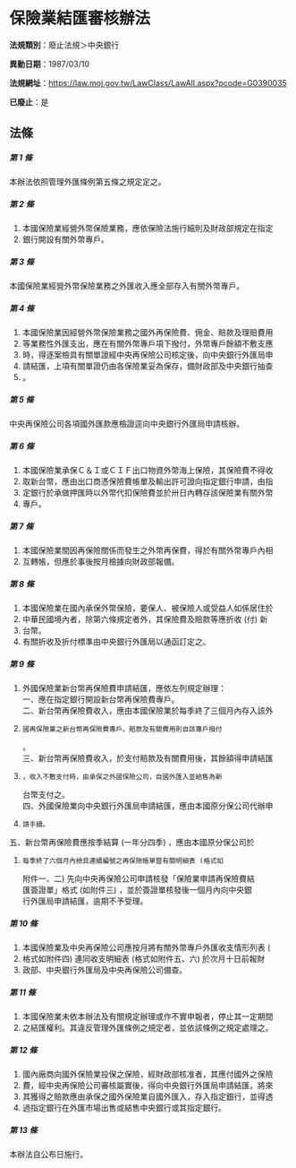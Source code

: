 # 保險業結匯審核辦法

**法規類別**：廢止法規＞中央銀行

**異動日期**：1987/03/10  

**法規網址**：https://law.moj.gov.tw/LawClass/LawAll.aspx?pcode=G0390035

**已廢止**：是



## 法條
##### 第 1 條
本辦法依照管理外匯條例第五條之規定定之。

##### 第 2 條
1. 本國保險業經營外幣保險業務，應依保險法施行細則及財政部規定在指定
1. 銀行開設有關外幣專戶。

##### 第 3 條
本國保險業經營外幣保險業務之外匯收入應全部存入有關外幣專戶。

##### 第 4 條
1. 本國保險業因經營外幣保險業務之國外再保險費、佣金、賠款及理賠費用
1. 等業務性外匯支出，應在有關外幣專戶項下撥付，外幣專戶餘額不敷支應
1. 時，得逐案檢具有關單證經中央再保險公司核定後，向中央銀行外匯局申
1. 請結匯，上項有關單證仍由各保險業妥為保存，備財政部及中央銀行抽查
1. 。

##### 第 5 條
中央再保險公司各項國外匯款應檢證逕向中央銀行外匯局申請核辦。

##### 第 6 條
1. 本國保險業承保Ｃ＆Ｉ或ＣＩＦ出口物資外幣海上保險，其保險費不得收
1. 取新台幣，應由出口商憑保險費帳單及輸出許可證向指定銀行申請，由指
1. 定銀行於承做押匯時以外幣代扣保險費並於卅日內轉存該保險業有關外幣
1. 專戶。

##### 第 7 條
1. 本國保險業間因再保險關係而發生之外幣再保費，得於有關外幣專戶內相
1. 互轉帳，但應於事後按月檢據向財政部報備。

##### 第 8 條
1. 本國保險業在國內承保外幣保險，要保人、被保險人或受益人如係居住於
1. 中華民國境內者，除第六條規定者外，其保險費及賠款等應折收 (付) 新
1. 台幣。
1. 有關折收及折付標準由中央銀行外匯局以通函訂定之。

##### 第 9 條
1. 外國保險業新台幣再保險費申請結匯，應依左列規定辦理：  
一、應在指定銀行開設新台幣再保險費專戶。  
二、新台幣再保險費收入，應由本國保險業於每季終了三個月內存入該外
1.     國再保險業之新台幣再保險費專戶。賠款及有關費用則自該專戶撥付  
    。  
三、新台幣再保險費收入，於支付賠款及有關費用後，其餘額得申請結匯
1.     ，收入不敷支付時，由承保之外國保險公司，自國外匯入並結售為新  
    台幣支付之。  
四、外國保險業向中央銀行外匯局申請結匯，應由本國原分保公司代辦申
1.     請手續。  
五、新台幣再保險費應按季結算 (一年分四季) ，應由本國原分保公司於
1.     每季終了六個月內檢具連續編號之再保險帳單暨有關明細表 (格式如  
    附件一、二) 先向中央再保險公司申請核發「保險業申請再保險費結  
    匯簽證單」格式 (如附件三) ，並於簽證單核發後一個月內向中央銀  
    行外匯局申請結匯，逾期不予受理。

##### 第 10 條
1. 本國保險業及中央再保險公司應按月將有關外幣專戶外匯收支情形列表 (
1. 格式如附件四) 連同收支明細表 (格式如附件五、六) 於次月十日前報財
1. 政部、中央銀行外匯局及中央再保險公司備查。

##### 第 11 條
1. 本國保險業未依本辦法及有關規定辦理或作不實申報者，停止其一定期間
1. 之結匯權利。其違反管理外匯條例之規定者，並依該條例之規定處理之。

##### 第 12 條
1. 國內廠商向國外保險業投保之保險，經財政部核准者，其應付國外之保險
1. 費，經中央再保險公司審核屬實後，得向中央銀行外匯局申請結匯，將來
1. 其獲得之賠款應由承保之國外保險業自國外匯入，存入指定銀行，並得透
1. 過指定銀行在外匯市場出售或結售中央銀行或其指定銀行。

##### 第 13 條
本辦法自公布日施行。


